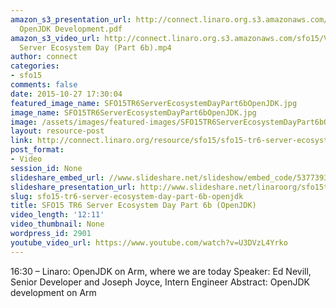 ```yaml
---
amazon_s3_presentation_url: http://connect.linaro.org.s3.amazonaws.com/sfo15/Presentations/09-23-Wednesday/SFO15-TR6-B
  OpenJDK Development.pdf
amazon_s3_video_url: http://connect.linaro.org.s3.amazonaws.com/sfo15/Videos/09-23-Wednesday/SFO15-TR6
  Server Ecosystem Day (Part 6b).mp4
author: connect
categories:
- sfo15
comments: false
date: 2015-10-27 17:30:04
featured_image_name: SFO15TR6ServerEcosystemDayPart6bOpenJDK.jpg
image_name: SFO15TR6ServerEcosystemDayPart6bOpenJDK.jpg
image: /assets/images/featured-images/SFO15TR6ServerEcosystemDayPart6bOpenJDK.jpg
layout: resource-post
link: http://connect.linaro.org/resource/sfo15/sfo15-tr6-server-ecosystem-day-part-6b-openjdk/
post_format:
- Video
session_id: None
slideshare_embed_url: //www.slideshare.net/slideshow/embed_code/53773931
slideshare_presentation_url: http://www.slideshare.net/linaroorg/sfo15tr6-server-ecosystem-day-part-6
slug: sfo15-tr6-server-ecosystem-day-part-6b-openjdk
title: SFO15 TR6 Server Ecosystem Day Part 6b (OpenJDK)
video_length: '12:11'
video_thumbnail: None
wordpress_id: 2901
youtube_video_url: https://www.youtube.com/watch?v=U3DVzL4Yrko
---
```


16:30 – Linaro: OpenJDK on Arm, where we are today
Speaker: Ed Nevill, Senior Developer and Joseph Joyce, Intern Engineer
Abstract: OpenJDK development on Arm
